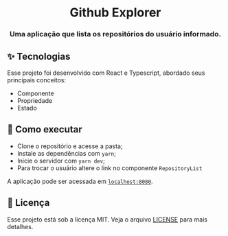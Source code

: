 <h1 align="center">Github Explorer</h1>

<h3 align="center">Uma aplicação que lista os repositórios do usuário informado.</h3>

## ✨ Tecnologias

Esse projeto foi desenvolvido com React e Typescript, abordado seus principais conceitos:
- Componente 
- Propriedade
- Estado

## 🚀 Como executar

- Clone o repositório e acesse a pasta;
- Instale as dependências com `yarn`;
- Inicie o servidor com `yarn dev`;
- Para trocar o usuário altere o link no componente `RepositoryList`

A aplicação pode ser acessada em [`localhost:8080`](http://localhost:8080).

## 📄 Licença

Esse projeto está sob a licença MIT. Veja o arquivo [LICENSE](LICENSE) para mais detalhes.

